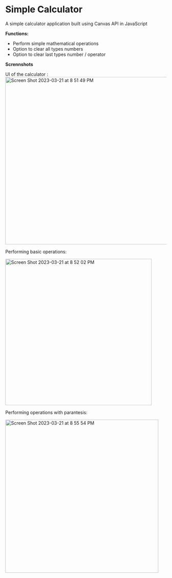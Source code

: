 # Simple Calculator
A simple calculator application built using Canvas API in JavaScript

**Functions:**

* Perform simple mathematical operations
* Option to clear all types numbers
* Option to clear last types number / operator

**Scrennshots**

UI of the calculator :
<img width="523" alt="Screen Shot 2023-03-21 at 8 51 49 PM" src="https://user-images.githubusercontent.com/35915727/226775019-718d06b9-78e6-4f61-bc4c-4ea14907a9af.png">

Performing basic operations:

<img width="457" alt="Screen Shot 2023-03-21 at 8 52 02 PM" src="https://user-images.githubusercontent.com/35915727/226775053-03e99d7c-1dca-4e59-811e-c21ed5f35a07.png">

Performing operations with parantesis:

<img width="478" alt="Screen Shot 2023-03-21 at 8 55 54 PM" src="https://user-images.githubusercontent.com/35915727/226775092-a0ab4178-c293-4c1d-a940-061673efc61c.png">
